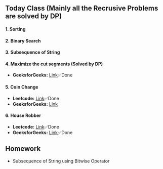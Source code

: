 ## Today Class (Mainly all the Recrusive Problems are solved by DP)

#### 1. Sorting

#### 2. Binary Search

#### 3. Subsequence of String

#### 4. Maximize the cut segments (Solved by DP)
- **GeeksforGeeks:** [Link](https://practice.geeksforgeeks.org/problems/cutted-segments1642/1)✅Done

#### 5. Coin Change
- **Leetcode:** [Link](https://leetcode.com/problems/coin-change/description/)✅Done
- **GeeksforGeeks:** [Link](https://practice.geeksforgeeks.org/problems/coin-change2448/1)

#### 6. House Robber
- **Leetcode:** [Link](https://leetcode.com/problems/house-robber/)✅Done
- **GeeksforGeeks:** [Link](https://practice.geeksforgeeks.org/problems/stickler-theif-1587115621/1)✅Done


## Homework
- Subsequence of String using Bitwise Operator
